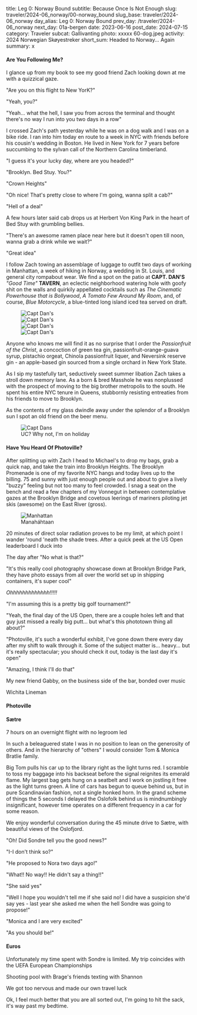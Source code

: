 title: Leg 0: Norway Bound
subtitle: Because Once Is Not Enough
slug: traveler/2024-06_norway/00-norway_bound
slug_base: traveler/2024-06_norway
day_alias: Leg 0: Norway Bound
prev_day: /traveler/2024-06_norway
next_day: 01a-bergen
date: 2023-06-16
post_date: 2024-07-15
category: Traveler
subcat: Gallivanting
photo: xxxxx 60-dog.jpeg
activity: 2024 Norwegian Sk&oslash;yestreker
short_sum: Headed to Norway... Again
summary: x

<h4 class="article-subheader">Are You Following Me?</h4>
I glance up from my book to see my good friend Zach looking down at me with a
quizzical gaze.

"Are you on this flight to New YorK?"

"Yeah, you?"

"Yeah... what the hell, I saw you from across the terminal and thought there's
no way I run into you two days in a row"

I crossed Zach's path yesterday while he was on a dog walk and I was on a bike
ride. I ran into him today en route to a week in NYC with friends before his
cousin's wedding in Boston. He lived in New York for 7 years before succumbing
to the sylvan call of the Northern Carolina timberland.

"I guess it's your lucky day, where are you headed?"

"Brooklyn. Bed Stuy. You?"

"Crown Heights"

"Oh nice! That's pretty close to where I'm going, wanna split a cab?"

"Hell of a deal"

A few hours later said cab drops us at Herbert Von King Park in the heart of
Bed Stuy with grumbling bellies.

"There's an awesome ramen place near here but it doesn't open till noon, wanna
grab a drink while we wait?"

"Great idea"

I follow Zach towing an assemblage of luggage to outfit two days of working in
Manhattan, a
week of hiking in Norway, a wedding in St. Louis, and general city rompabout wear.
We find a spot on the patio at **CAPT. DAN'S**
<span class="text-danger">*"Good Time"*</span> **TAVERN**, an eclectic
neighborhood watering hole with goofy shit on the walls and quirkily appellated
cocktails such as *The Cinematic Powerhouse that is Bollywood*, *A Tomato Few
Around My Room*, and, of course, *Blue Motorcycle*, a blue-tinted long island
iced tea served on draft.

<figure class="figure">
	<img class="figure-img img-fluid mt-2 rounded" src="/theme/images/traveler/2024-06_norway/00-capt_dans_ext.jpg" alt="Capt Dan's">
  <div class="row">
    <div class="col-6">
      <img class="figure-img img-fluid mt-2 rounded" src="/theme/images/traveler/2024-06_norway/00-capt_dans_int.jpg" alt="Capt Dan's">
    </div>
    <div class="col-6">
      <img class="figure-img img-fluid mt-2 rounded" src="/theme/images/traveler/2024-06_norway/00-capt_dans_corgi.jpg" alt="Capt Dan's">
    </div>
  </div>
	<img class="figure-img img-fluid mt-2 rounded" src="/theme/images/traveler/2024-06_norway/00-capt_dans_int2.jpg" alt="Capt Dan's">
</figure>

Anyone who knows me will find it as no surprise that I order the *Passionfruit
of the Christ*, a concoction of green tea gin, passionfruit-orange-guava syrup,
pistachio orgeat, Chinola passionfruit liquer, and Neversink reserve gin - an
apple-based gin sourced from a single orchard in New York State.

As I sip my tastefully tart, seductively sweet summer libation Zach takes a
stroll down memory lane. As a born & bred Masshole he was nonplussed with the
prospect of moving to the big brother metropolis to the south. He spent his
entire NYC tenure in Queens, stubbornly resisting entreaties from his friends
to move to Brooklyn.


As the contents of my glass dwindle away under the splendor of a Brooklyn sun I
spot an old friend on the beer menu.

<figure class="figure">
		<img class="figure-img img-fluid mt-2 rounded" src="/theme/images/traveler/2024-06_norway/00-capt_dans_UC.jpg" alt="Capt Dans">
  <figcaption class="figure-caption">UC? Why not, I'm on holiday</figcaption>
</figure>


<h4 class="article-subheader">Have You Heard Of Photoville?</h4>
After splitting up with Zach I head to Michael's to drop my bags, grab a quick
nap, and take the train into Brooklyn Heights. The Brooklyn Promenade is one of
my favorite NYC hangs and today lives up to the billing. 75 and sunny with just
enough people out and about to give a lively "buzzy" feeling but not too many to
feel crowded. I snag a seat on the bench and read a few chapters of my
Vonnegut in between contemplative gazes at the Brooklyn Bridge and
covetous leerings of mariners piloting jet skis (awesome) on the East River
(gross).

<figure class="figure">
		<img class="figure-img img-fluid mt-2 rounded" src="/theme/images/traveler/2024-06_norway/00-bkn_heights.JPEG" alt="Manhattan">
  <figcaption class="figure-caption">Manah&aacute;htaan</figcaption>
</figure>

20 minutes of direct solar radiation proves to be my limit, at which point I
wander 'round 'neath the shade trees. After a quick peek at the US Open
leaderboard I duck into 

The day after 
"No what is that?"

"It's this really cool photography showcase down at Brooklyn Bridge Park, they
have photo essays from all over the world set up in shipping containers, it's
super cool"

*Ohhhhhhhhhhhhh!!!!!*

"I'm assuming this is a pretty big golf tournament?"

"Yeah, the final day of the US Open, there are a couple holes left and that
guy just missed a really big putt... but what's this phototown thing all about?"

"Photoville, it's such a wonderful exhibit, I've gone down there every day
after my shift to walk through it. Some of the subject matter is... heavy...
but it's really spectacular; you should check it out, today is the last day it's
open"

"Amazing, I think I'll do that"

My new friend Gabby, on the business side of the bar, bonded over music

Wichita Lineman





<h4 class="article-subheader">Photoville</h4>



<h4 class="article-subheader">S&aelig;tre</h4>
7 hours on an overnight flight with no legroom led

In such a beleaguered state I was in no position to lean on the generosity of
others. And in the hierarchy of "others" I would consider Tom & Monica Bratlie
family.

Big Tom pulls his car up to the library right as the light turns red. I scramble
to toss my baggage into his backseat before the signal reignites its emerald
flame. My largest bag gets hung on a seatbelt and I work on jostling it free as
the light turns green. A line of cars has begun to queue behind us, but in pure
Scandinavian fashion, not a single honked horn. In the grand scheme of things
the 5 seconds I delayed the Oslofolk behind us is mindnumbingly insignificant,
however time operates on a different frequency in a car for some reason.

We enjoy wonderful conversation during the 45 minute drive to S&aelig;tre, with
beautiful views of the Oslofjord.

"Oh! Did Sondre tell you the good news?"

"I-I don't think so?"

"He proposed to Nora two days ago!"

"What!! No way!! He didn't say a thing!!"

"She said yes"

"Well I hope you wouldn't tell me if she said no! I did have a suspicion she'd
say yes - last year she asked me when the hell Sondre was going to propose!"

"Monica and I are very excited"

"As you should be!"

<h4 class="article-subheader">Euros</h4>
Unfortunately my time spent with Sondre is limited. My trip coincides with the
UEFA European Championships

Shooting pool with Brage's friends texting with Shannon


We got too nervous and made our own travel luck

Ok, I feel much better that you are all sorted out, I'm going to hit the sack,
it's way past my bedtime.
